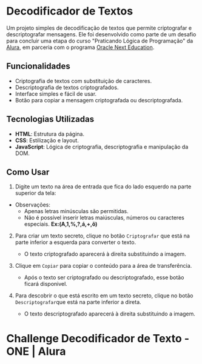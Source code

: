 # Decodificador de Textos

Um projeto simples de decodificação de textos que permite criptografar e descriptografar mensagens. Ele foi desenvolvido como parte de um desafio para concluir uma etapa do curso "Praticando Lógica de Programação" da [Alura](https://www.alura.com.br/), em parceria com o programa [Oracle Next Education](https://www.oracle.com/br/education/oracle-next-education/).


## Funcionalidades

- Criptografia de textos com substituição de caracteres.
- Descriptografia de textos criptografados.
- Interface simples e fácil de usar.
- Botão para copiar a mensagem criptografada ou descriptografada.

## Tecnologias Utilizadas

- **HTML**: Estrutura da página.
- **CSS**: Estilização e layout.
- **JavaScript**: Lógica de criptografia, descriptografia e manipulação da DOM.

## Como Usar

  1. Digite um texto na área de entrada que fica do lado esquerdo na parte superior da tela:
   - Observações:
     - Apenas letras minúsculas são permitidas.
     - Não é possível inserir letras maiúsculas, números ou caracteres especiais. **Ex:(A,1,%,?,á,+,õ)**
       
       
  2. Para criar um texto secreto, clique no botão `Criptografar` que está na parte inferior a esquerda para converter o texto.
     - O texto criptografado aparecerá à direita substituindo a imagem.
       
       
  3. Clique em `Copiar` para copiar o conteúdo para a área de transferência.
     - Após o texto ser criptografado ou descriptografado, esse botão ficará disponivel.
       
       
  4. Para descobrir o que está escrito em um texto secreto, clique no botão `Descriptografar`que está na parte inferior a direta.
     - O texto descriptografado aparecerá à direita substituindo a imagem.

# Challenge Decodificador de Texto - ONE | Alura
